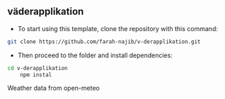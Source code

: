 ## väderapplikation

- To start using this template, clone the repository with this command:
```bash
git clone https://github.com/farah-najib/v-derapplikation.git
```

- Then proceed to the folder and install dependencies:
 ```bash
 cd v-derapplikation
     npm instal
```

Weather data from <link href="https://open-meteo.com/"> open-meteo </link>
